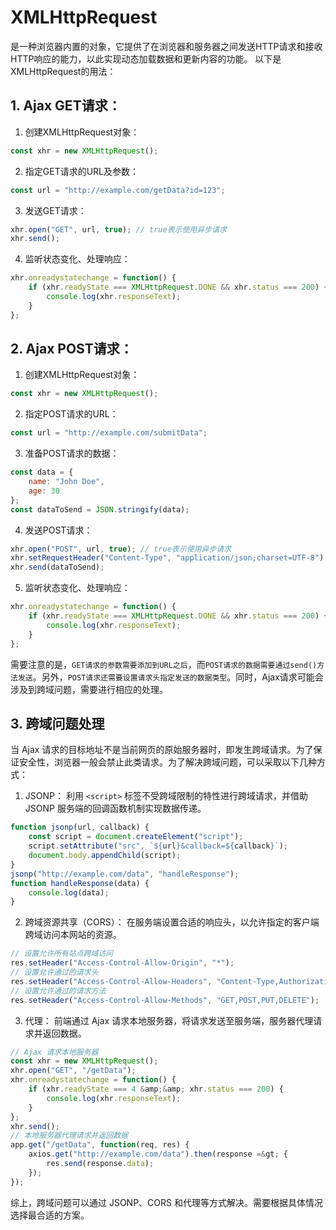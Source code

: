 # XMLHttpRequest
是一种浏览器内置的对象，它提供了在浏览器和服务器之间发送HTTP请求和接收HTTP响应的能力，以此实现动态加载数据和更新内容的功能。
以下是XMLHttpRequest的用法：

## 1. Ajax GET请求：

1. 创建XMLHttpRequest对象：
```js
const xhr = new XMLHttpRequest();
```

2. 指定GET请求的URL及参数：
```js
const url = "http://example.com/getData?id=123";
```

3. 发送GET请求：
```js
xhr.open("GET", url, true); // true表示使用异步请求
xhr.send();
```

4. 监听状态变化、处理响应：
```js
xhr.onreadystatechange = function() {
    if (xhr.readyState === XMLHttpRequest.DONE && xhr.status === 200) {
        console.log(xhr.responseText);
    }
};
```

## 2. Ajax POST请求：

1. 创建XMLHttpRequest对象：
```js
const xhr = new XMLHttpRequest();
```


2. 指定POST请求的URL：
```js
const url = "http://example.com/submitData";
```

3. 准备POST请求的数据：
```js
const data = {
    name: "John Doe",
    age: 30
};
const dataToSend = JSON.stringify(data);
```

4. 发送POST请求：
```js
xhr.open("POST", url, true); // true表示使用异步请求
xhr.setRequestHeader("Content-Type", "application/json;charset=UTF-8"); // 设置请求头
xhr.send(dataToSend);
```

5. 监听状态变化、处理响应：
```js
xhr.onreadystatechange = function() {
    if (xhr.readyState === XMLHttpRequest.DONE && xhr.status === 200) {
        console.log(xhr.responseText);
    }
};
```

需要注意的是，`GET请求的参数需要添加到URL之后`，而`POST请求的数据需要通过send()方法发送`。另外，`POST请求还需要设置请求头指定发送的数据类型`。同时，Ajax请求可能会涉及到跨域问题，需要进行相应的处理。

## 3. 跨域问题处理
当 Ajax 请求的目标地址不是当前网页的原始服务器时，即发生跨域请求。为了保证安全性，浏览器一般会禁止此类请求。为了解决跨域问题，可以采取以下几种方式：

1. JSONP：
利用 `<script>` 标签不受跨域限制的特性进行跨域请求，并借助 JSONP 服务端的回调函数机制实现数据传递。
```js
function jsonp(url, callback) {
    const script = document.createElement("script");
    script.setAttribute("src", `${url}&callback=${callback}`);
    document.body.appendChild(script);
}
jsonp("http://example.com/data", "handleResponse");
function handleResponse(data) {
    console.log(data);
}
```

2. 跨域资源共享（CORS）：
在服务端设置合适的响应头，以允许指定的客户端跨域访问本网站的资源。
```js
// 设置允许所有站点跨域访问
res.setHeader("Access-Control-Allow-Origin", "*");
// 设置允许通过的请求头
res.setHeader("Access-Control-Allow-Headers", "Content-Type,Authorization");
// 设置允许通过的请求方法
res.setHeader("Access-Control-Allow-Methods", "GET,POST,PUT,DELETE");
```

3. 代理：
前端通过 Ajax 请求本地服务器，将请求发送至服务端，服务器代理请求并返回数据。
```js
// Ajax 请求本地服务器
const xhr = new XMLHttpRequest();
xhr.open("GET", "/getData");
xhr.onreadystatechange = function() {
    if (xhr.readyState === 4 &amp;&amp; xhr.status === 200) {
        console.log(xhr.responseText);
    }
};
xhr.send();
// 本地服务器代理请求并返回数据
app.get("/getData", function(req, res) {
    axios.get("http://example.com/data").then(response =&gt; {
        res.send(response.data);
    });
});
```

综上，跨域问题可以通过 JSONP、CORS 和代理等方式解决。需要根据具体情况选择最合适的方案。